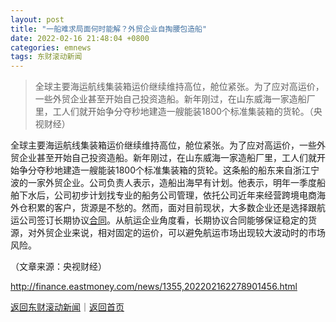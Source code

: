 ```yaml
---
layout: post
title: "一船难求局面何时能解？外贸企业自掏腰包造船"
date: 2022-02-16 21:48:04 +0800
categories: emnews
tags: 东财滚动新闻
---
```

> 全球主要海运航线集装箱运价继续维持高位，舱位紧张。为了应对高运价，一些外贸企业甚至开始自己投资造船。新年刚过，在山东威海一家造船厂里，工人们就开始争分夺秒地建造一艘能装1800个标准集装箱的货轮。（央视财经）

<p>全球主要海运航线集装箱运价继续维持高位，舱位紧张。为了应对高运价，一些外贸企业甚至开始自己投资造船。新年刚过，在山东威海一家造船厂里，工人们就开始争分夺秒地建造一艘能装1800个标准集装箱的货轮。这条船的船东来自浙江宁波的一家外贸企业。公司负责人表示，造船出海早有计划。他表示，明年一季度船舶下水后，公司初步计划找专业的船务公司管理，依托公司近年来经营跨境电商海外仓积累的客户，货源是不愁的。然而，面对目前现状，大多数企业还是选择跟航运公司签订长期协议<span id="Info.3300"><a href="http://data.eastmoney.com/zdht/" class="infokey">合同</a></span>。从航运企业角度看，长期协议合同能够保证稳定的货源，对外贸企业来说，相对固定的运价，可以避免航运市场出现较大波动时的市场风险。</p><p class="em_media">（文章来源：央视财经）</p>

<http://finance.eastmoney.com/news/1355,202202162278901456.html>

[返回东财滚动新闻](//finews.withounder.com/emnews/)｜[返回首页](//finews.withounder.com/)